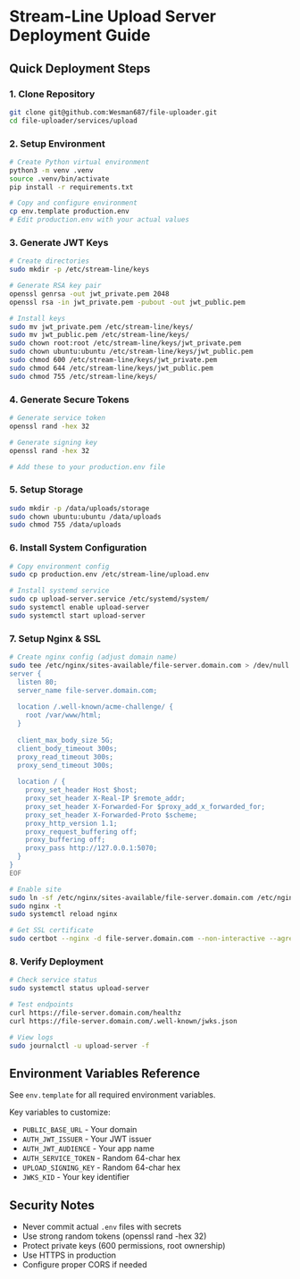# Stream-Line Upload Server Deployment Guide

## Quick Deployment Steps

### 1. Clone Repository
```bash
git clone git@github.com:Wesman687/file-uploader.git
cd file-uploader/services/upload
```

### 2. Setup Environment
```bash
# Create Python virtual environment
python3 -m venv .venv
source .venv/bin/activate
pip install -r requirements.txt

# Copy and configure environment
cp env.template production.env
# Edit production.env with your actual values
```

### 3. Generate JWT Keys
```bash
# Create directories
sudo mkdir -p /etc/stream-line/keys

# Generate RSA key pair
openssl genrsa -out jwt_private.pem 2048
openssl rsa -in jwt_private.pem -pubout -out jwt_public.pem

# Install keys
sudo mv jwt_private.pem /etc/stream-line/keys/
sudo mv jwt_public.pem /etc/stream-line/keys/
sudo chown root:root /etc/stream-line/keys/jwt_private.pem
sudo chown ubuntu:ubuntu /etc/stream-line/keys/jwt_public.pem
sudo chmod 600 /etc/stream-line/keys/jwt_private.pem
sudo chmod 644 /etc/stream-line/keys/jwt_public.pem
sudo chmod 755 /etc/stream-line/keys/
```

### 4. Generate Secure Tokens
```bash
# Generate service token
openssl rand -hex 32

# Generate signing key  
openssl rand -hex 32

# Add these to your production.env file
```

### 5. Setup Storage
```bash
sudo mkdir -p /data/uploads/storage
sudo chown ubuntu:ubuntu /data/uploads
sudo chmod 755 /data/uploads
```

### 6. Install System Configuration
```bash
# Copy environment config
sudo cp production.env /etc/stream-line/upload.env

# Install systemd service
sudo cp upload-server.service /etc/systemd/system/
sudo systemctl enable upload-server
sudo systemctl start upload-server
```

### 7. Setup Nginx & SSL
```bash
# Create nginx config (adjust domain name)
sudo tee /etc/nginx/sites-available/file-server.domain.com > /dev/null << 'EOF'
server {
  listen 80;
  server_name file-server.domain.com;
  
  location /.well-known/acme-challenge/ { 
    root /var/www/html; 
  }
  
  client_max_body_size 5G;
  client_body_timeout 300s;
  proxy_read_timeout 300s;
  proxy_send_timeout 300s;
  
  location / {
    proxy_set_header Host $host;
    proxy_set_header X-Real-IP $remote_addr;
    proxy_set_header X-Forwarded-For $proxy_add_x_forwarded_for;
    proxy_set_header X-Forwarded-Proto $scheme;
    proxy_http_version 1.1;
    proxy_request_buffering off;
    proxy_buffering off;
    proxy_pass http://127.0.0.1:5070;
  }
}
EOF

# Enable site
sudo ln -sf /etc/nginx/sites-available/file-server.domain.com /etc/nginx/sites-enabled/
sudo nginx -t
sudo systemctl reload nginx

# Get SSL certificate
sudo certbot --nginx -d file-server.domain.com --non-interactive --agree-tos -m your-email@domain.com
```

### 8. Verify Deployment
```bash
# Check service status
sudo systemctl status upload-server

# Test endpoints
curl https://file-server.domain.com/healthz
curl https://file-server.domain.com/.well-known/jwks.json

# View logs
sudo journalctl -u upload-server -f
```

## Environment Variables Reference

See `env.template` for all required environment variables.

Key variables to customize:
- `PUBLIC_BASE_URL` - Your domain
- `AUTH_JWT_ISSUER` - Your JWT issuer
- `AUTH_JWT_AUDIENCE` - Your app name
- `AUTH_SERVICE_TOKEN` - Random 64-char hex
- `UPLOAD_SIGNING_KEY` - Random 64-char hex
- `JWKS_KID` - Your key identifier

## Security Notes

- Never commit actual `.env` files with secrets
- Use strong random tokens (openssl rand -hex 32)
- Protect private keys (600 permissions, root ownership)
- Use HTTPS in production
- Configure proper CORS if needed

